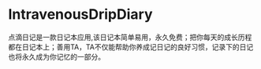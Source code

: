 # IntravenousDripDiary
点滴日记是一款日记本应用,该日记本简单易用，永久免费；把你每天的成长历程都在日记本上；善用TA，TA不仅能帮助你养成记日记的良好习惯，记录下的日记也将永久成为你记忆的一部分。
